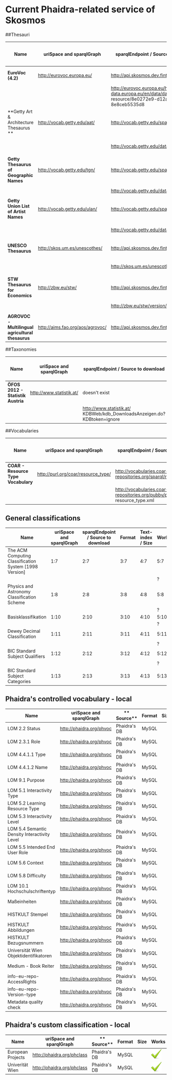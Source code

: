 # Current Phaidra-related service of Skosmos

##Thesauri

| **Name** | **uriSpace and sparqlGraph** | **sparqlEndpoint / Source to download** |**Format** | **Text-index / TDB Size** | **Works** |
| -- | -- | -- | -- | -- | -- |
| **EuroVoc (4.2)**| http://eurovoc.europa.eu/ |  http://api.skosmos.dev.finto.fi/sparql | SKOS | Yes  |  online ![](Images/tick.png) |
| | | http://eurovoc.europa.eu/http://open-data.europa.eu/en/data/dataset/eurovoc/ resource/8e0272e9-d12a-4e78-9fe7-8e8ceb5535d8 |.rdf |  900 MB | local ![](Images/tick.png) |
| **Getty Art & Architecture Thesaurus ** |http://vocab.getty.edu/aat/ | http://vocab.getty.edu/sparql | SKOS | *No* | online ![](Images/delete.png) |
| | | http://vocab.getty.edu/dataset/aat/full.zip | .nt | 5,9 GB | local ![](Images/tick.png)|  
| **Getty Thesaurus of Geographic Names** | http://vocab.getty.edu/tgn/ | http://vocab.getty.edu/sparql | SKOS | *No* | online ![](Images/delete.png)| 
| | | http://vocab.getty.edu/dataset/tgn/full.zip | .nt |69 GB |  ![](Images/tick.png) |
| **Getty Union List of Artist Names** | http://vocab.getty.edu/ulan/ | http://vocab.getty.edu/sparql | SKOS | *No* | online ![](Images/delete.png)| 
| | | http://vocab.getty.edu/dataset/ulan/full.zip | .nt |16 GB | local ![](Images/tick.png) |
|  **UNESCO Thesaurus** | http://skos.um.es/unescothes/ | http://api.skosmos.dev.finto.fi/sparql | SKOS | Yes | online ![](Images/tick.png) |
|  |   | http://skos.um.es/unescothes/ |  .rdf| 320 MB  | local ![](Images/tick.png) |
| **STW Thesaurus for Economics** | http://zbw.eu/stw/ | http://api.skosmos.dev.finto.fi/sparql | SKOS | Yes  |![](Images/tick.png) |
| | | http://zbw.eu/stw/version/latest/about | .rdf / .nt / .ttl | ![](Images/question_mark.png) |  local ![](Images/question_mark.png)|
| **AGROVOC - Multilingual agricultural thesaurus** | http://aims.fao.org/aos/agrovoc/ | http://api.skosmos.dev.finto.fi/sparql | SKOS | Yes | online ![](Images/tick.png) |


##Taxonomies

| **Name** | **uriSpace and sparqlGraph** | **sparqlEndpoint / Source to download** |**Format** | **Text-index / TDB Size** | **Works** |
| -- | -- | -- | -- | -- | -- |
| **ÖFOS 2012 - Statistik Austria** | http://www.statistik.at/ | doesn't exist | -  | - | online ![](Images/delete.png)  | 
|  |  | http://www.statistik.at/ KDBWeb/kdb_DownloadsAnzeigen.do?KDBtoken=ignore | CSV, PDF, XLS | 900 MB  | local ![](Images/tick.png)  |

##Vocabularies

| **Name** | **uriSpace and sparqlGraph** | **sparqlEndpoint / Source to download** |**Format** | **Text-index / TDB Size** | **Works** |
| -- | -- | -- | -- | -- | -- |
| **COAR - Resource Type Vocabulary** |  http://purl.org/coar/resource_type/ | http://vocabularies.coar-repositories.org/sparql/repositories/coar | *SKOS-XL* | ![](Images/question_mark.png) | online ![](Images/delete.png) |
| | | http://vocabularies.coar-repositories.org/pubby/page/ resource_type.xml | SKOS-XL (converted) | 60 MB  | local ![](Images/tick.png) |

## General classifications

| **Name** | **uriSpace and sparqlGraph** | **sparqlEndpoint / Source to download** |**Format** | **Text-index / Size** | **Works** |
| -- | -- | -- | -- | -- | -- |
| The ACM Computing Classification System [1998 Version]| 1:7 | 2:7 | 3:7 | 4:7 | 5:7 | 
|  |  |  |  |  | ? |
|Physics and Astronomy Classification Scheme| 1:8 | 2:8 | 3:8 | 4:8 | 5:8 |
|  |  |  |  |  | ? |
| Basisklassifikation | 1:10 | 2:10 | 3:10 | 4:10 | 5:10 |
|  |  |  |  |  | ? |
| Dewey Decimal Classification | 1:11 | 2:11 | 3:11 | 4:11 | 5:11 |
|  |  |  |  |  | ? |
| BIC Standard Subject Qualifiers | 1:12 | 2:12 | 3:12 | 4:12 | 5:12 |
|  |  |  |  |  | ? |
| BIC Standard Subject Categories | 1:13 | 2:13 | 3:13 | 4:13 | 5:13 | 

## Phaidra's controlled vocabulary - local

| **Name** | **uriSpace and sparqlGraph** | ** Source** |**Format** | **Size** | **Works** |
| -- | -- | -- | -- | -- | -- |
| LOM 2.2 Status | http://phaidra.org/phvoc | Phaidra's DB | MySQL |  |  ![](Images/tick.png) |
| LOM 2.3.1 Role | http://phaidra.org/phvoc | Phaidra's DB | MySQL |  |  ![](Images/tick.png) |
| LOM 4.4.1.1 Type | http://phaidra.org/phvoc | Phaidra's DB | MySQL |  |  ![](Images/tick.png) |
| LOM 4.4.1.2 Name | http://phaidra.org/phvoc | Phaidra's DB | MySQL |  |  ![](Images/tick.png) |
| LOM 9.1 Purpose | http://phaidra.org/phvoc | Phaidra's DB | MySQL |  |  ![](Images/tick.png) |
| LOM 5.1 Interactivity Type | http://phaidra.org/phvoc | Phaidra's DB | MySQL |  |  ![](Images/tick.png) |
| LOM 5.2 Learning Resource Type | http://phaidra.org/phvoc | Phaidra's DB | MySQL |  |  ![](Images/tick.png) |
| LOM 5.3 Interactivity Level | http://phaidra.org/phvoc | Phaidra's DB | MySQL |  |  ![](Images/tick.png) |
| LOM 5.4 Semantic Density Interactivity Level | http://phaidra.org/phvoc | Phaidra's DB | MySQL |  |  ![](Images/tick.png) |
| LOM 5.5 Intended End User Role | http://phaidra.org/phvoc | Phaidra's DB | MySQL |  |  ![](Images/tick.png) |
| LOM 5.6 Context | http://phaidra.org/phvoc | Phaidra's DB | MySQL |  |  ![](Images/tick.png) |
| LOM 5.8 Difficulty | http://phaidra.org/phvoc | Phaidra's DB | MySQL |  |  ![](Images/tick.png) |
| LOM 10.1 Hochschulschriftentyp | http://phaidra.org/phvoc | Phaidra's DB | MySQL |  |  ![](Images/tick.png) |
| Maßeinheiten | http://phaidra.org/phvoc | Phaidra's DB | MySQL |  |  ![](Images/tick.png) |
| HISTKULT Stempel | http://phaidra.org/phvoc | Phaidra's DB | MySQL |  |  ![](Images/tick.png) |
| HISTKULT Abbildungen | http://phaidra.org/phvoc | Phaidra's DB | MySQL |  |  ![](Images/tick.png) |
| HISTKULT Bezugsnummern | http://phaidra.org/phvoc | Phaidra's DB | MySQL |  |  ![](Images/tick.png) |
| Universität Wien Objektidentifikatoren | http://phaidra.org/phvoc | Phaidra's DB | MySQL |  |  ![](Images/tick.png) |
| Medium - Book Reiter | http://phaidra.org/phvoc | Phaidra's DB | MySQL |  |  ![](Images/tick.png) |
| info-eu-repo-AccessRights | http://phaidra.org/phvoc | Phaidra's DB | MySQL |  |  ![](Images/tick.png) |
| info-eu-repo-Version-type | http://phaidra.org/phvoc | Phaidra's DB | MySQL |  |  ![](Images/tick.png) |
| Metadata quality check | http://phaidra.org/phvoc | Phaidra's DB | MySQL |  |  ![](Images/tick.png) |



## Phaidra's custom classification - local

| **Name** | **uriSpace and sparqlGraph** | ** Source** |**Format** | **Size** | **Works** |
| -- | -- | -- | -- | -- | -- |
| European Projects |  http://phaidra.org/phclass | Phaidra's DB | MySQL |  |  ![](Images/tick.png) |
| Univerität Wien |http://phaidra.org/phclass | Phaidra's DB | MySQL |  |  ![](Images/tick.png) |